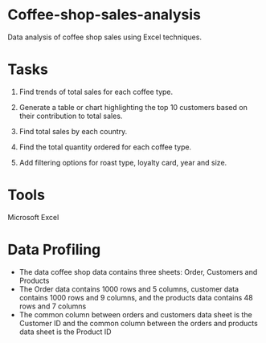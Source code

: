 # Coffee-shop-sales-analysis
Data analysis of coffee shop sales using Excel techniques.
# Tasks
1. Find trends of total sales for each coffee type.

2. Generate a table or chart highlighting the top 10 customers based on their contribution to total sales.

3. Find total sales by each country.
  
4. Find the total quantity ordered for each coffee type.

5. Add filtering options for roast type, loyalty card, year and size.
# Tools
Microsoft Excel
# Data Profiling
- The data coffee shop data contains three sheets: Order, Customers and Products
- The Order data contains 1000 rows and 5 columns, customer data contains 1000 rows and 9 columns, and the products data contains 48 rows and 7 columns
- The common column between orders and customers data sheet is the Customer ID and the common column between the orders and products data sheet is the Product ID

